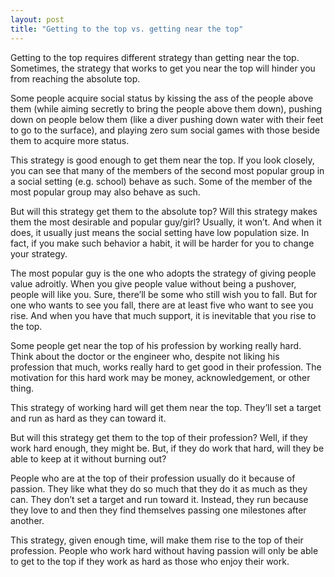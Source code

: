 ```yaml
---
layout: post
title: "Getting to the top vs. getting near the top"
---
```


Getting to the top requires different strategy than getting near the top. Sometimes, the strategy that works to get you near the top will hinder you from reaching the absolute top.

Some people acquire social status by kissing the ass of the people above them (while aiming secretly to bring the people above them down), pushing down on people below them (like a diver pushing down water with their feet to go to the surface), and playing zero sum social games with those beside them to acquire more status.

This strategy is good enough to get them near the top. If you look closely, you can see that many of the members of the second most popular group in a social setting (e.g. school) behave as such. Some of the member of the most popular group may also behave as such.

But will this strategy get them to the absolute top? Will this strategy makes them the most desirable and popular guy/girl? Usually, it won’t. And when it does, it usually just means the social setting have low population size. In fact, if you make such behavior a habit, it will be harder for you to change your strategy.

The most popular guy is the one who adopts the strategy of giving people value adroitly. When you give people value without being a pushover, people will like you. Sure, there’ll be some who still wish you to fall. But for one who wants to see you fall, there are at least five who want to see you rise. And when you have that much support, it is inevitable that you rise to the top.

Some people get near the top of his profession by working really hard. Think about the doctor or the engineer who, despite not liking his profession that much, works really hard to get good in their profession. The motivation for this hard work may be money, acknowledgement, or other thing.

This strategy of working hard will get them near the top. They’ll set a target and run as hard as they can toward it.

But will this strategy get them to the top of their profession? Well, if they work hard enough, they might be. But, if they do work that hard, will they be able to keep at it without burning out? 

People who are at the top of their profession usually do it because of passion. They like what they do so much that they do it as much as they can. They don’t set a target and run toward it. Instead, they run because they love to and then they find themselves passing one milestones after another.

This strategy, given enough time, will make them rise to the top of their profession. People who work hard without having passion will only be able to get to the top if they work as hard as those who enjoy their work.
